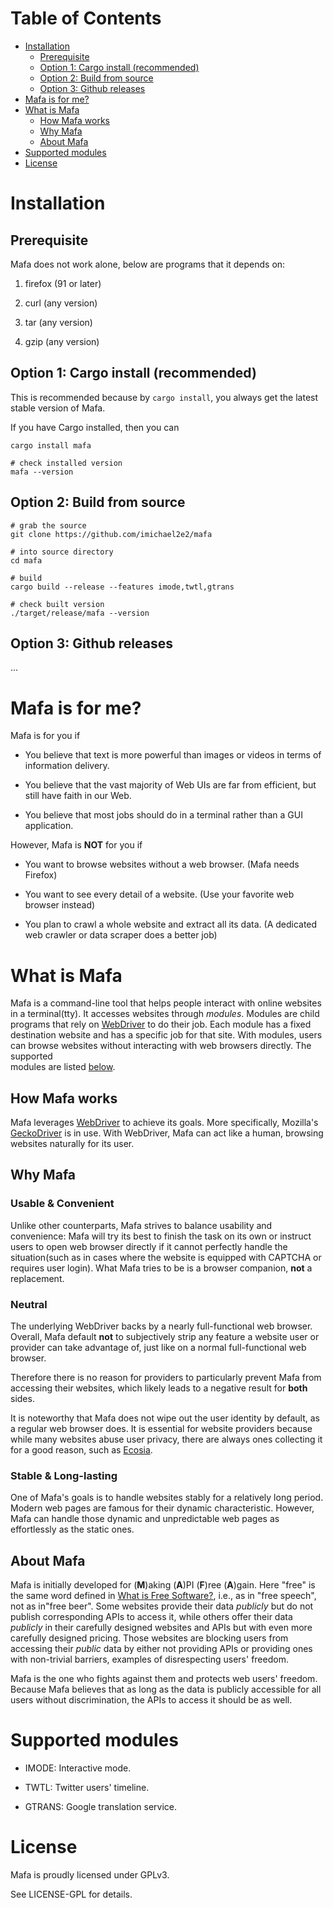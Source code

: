
# Table of Contents

-   [Installation](#org2c6fa94)
    -   [Prerequisite](#orga361cc2)
    -   [Option 1: Cargo install (recommended)](#org6a274a2)
    -   [Option 2: Build from source](#org66d8512)
    -   [Option 3: Github releases](#org3e674af)
-   [Mafa is for me?](#orge67297a)
-   [What is Mafa](#orgb0958a6)
    -   [How Mafa works](#orgc16c718)
    -   [Why Mafa](#orgd6d04d7)
    -   [About Mafa](#orgc009a8d)
-   [Supported modules ](#org1d9004c)
-   [License](#org9ca5fcc)



<a id="org2c6fa94"></a>

# Installation


<a id="orga361cc2"></a>

## Prerequisite

Mafa does not work alone, below are programs that it
depends on:

1.  firefox (91 or later)

2.  curl (any version)

3.  tar (any version)

4.  gzip (any version)


<a id="org6a274a2"></a>

## Option 1: Cargo install (recommended)

This is recommended because by `cargo install`, you always get the
latest stable version of Mafa.

If you have Cargo installed, then you can

    cargo install mafa
    
    # check installed version
    mafa --version


<a id="org66d8512"></a>

## Option 2: Build from source

    # grab the source
    git clone https://github.com/imichael2e2/mafa
    
    # into source directory
    cd mafa
    
    # build
    cargo build --release --features imode,twtl,gtrans
    
    # check built version
    ./target/release/mafa --version


<a id="org3e674af"></a>

## Option 3: Github releases

&#x2026;


<a id="orge67297a"></a>

# Mafa is for me?

Mafa is for you if 

-   You believe that text is more powerful than images or videos in 
    terms of information delivery.

-   You believe that the vast majority of Web UIs are far from
    efficient, but still have faith in our Web.

-   You believe that most jobs should do in a terminal rather than
    a GUI application.

However, Mafa is **NOT** for you if

-   You want to browse websites without a web browser. (Mafa needs
    Firefox)

-   You want to see every detail of a website. (Use your favorite web 
    browser instead)

-   You plan to crawl a whole website and extract all its
    data. (A dedicated web crawler or data scraper does a better job)


<a id="orgb0958a6"></a>

# What is Mafa

Mafa is a command-line tool that helps people interact with online
websites in a terminal(tty). It accesses websites through
*modules*. Modules are child programs that rely on [WebDriver](https://www.w3.org/TR/webdriver) to do
their job. Each module has a fixed destination website and has a
specific job for that site. With modules, users can browse websites
without interacting with web browsers directly. The supported  
modules are listed [below](#org9e9789f).  


<a id="orgc16c718"></a>

## How Mafa works

Mafa leverages [WebDriver](https://www.w3.org/TR/webdriver) to achieve its goals. More specifically,
Mozilla's [GeckoDriver](https://github.com/mozilla/geckodriver) is in use. With WebDriver, Mafa
can act like a human, browsing websites naturally for its user. 


<a id="orgd6d04d7"></a>

## Why Mafa


### Usable & Convenient

Unlike other counterparts, Mafa strives to balance usability and
convenience: Mafa will try its best to finish the task on its own or
instruct users to open web browser directly if it cannot
perfectly handle the situation(such as in cases where the website
is equipped with CAPTCHA or requires user login). What Mafa tries to
be is a browser companion, **not** a replacement.


### Neutral

The underlying WebDriver backs by a nearly full-functional web
browser. Overall, Mafa default **not** to subjectively strip any feature
a website user or provider can take advantage of, just like on a
normal full-functional web browser.

Therefore there is no reason for providers to particularly prevent
Mafa from accessing their websites, which likely leads to a negative
result for **both** sides. 

It is noteworthy that Mafa does not wipe out the user identity by
default, as a regular web browser does. It is essential for website
providers because while many websites abuse user privacy, there are
always ones collecting it for a good reason, such as [Ecosia](https://www.ecosia.org).


### Stable & Long-lasting

One of Mafa's goals is to handle websites stably for a relatively long
period. Modern web pages are famous for their dynamic characteristic.
However, Mafa can handle those dynamic and unpredictable
web pages as effortlessly as the static ones. 


<a id="orgc009a8d"></a>

## About Mafa

Mafa is initially developed for (**M**)aking (**A**)PI (**F**)ree
(**A**)gain. Here "free" is the same word defined in
[What is Free Software?](https://www.gnu.org/philosophy/free-sw.en.html), i.e., as in "free speech", not as in"free
beer". Some websites provide their data *publicly* but do not
publish corresponding APIs to access it, while others offer their data
*publicly* in their carefully designed websites and APIs but with even
more carefully designed pricing. Those websites are blocking users
from accessing their *public* data by either not providing APIs or
providing ones with non-trivial barriers, examples of disrespecting
users' freedom.

Mafa is the one who fights against them and protects web users'
freedom. Because Mafa believes that as long as the data is publicly
accessible for all users without discrimination, the APIs to access it
should be as well. 


<a id="org1d9004c"></a>

# Supported modules <a id="org9e9789f"></a>

-   IMODE: Interactive mode.

-   TWTL: Twitter users' timeline.

-   GTRANS: Google translation service.


<a id="org9ca5fcc"></a>

# License

Mafa is proudly licensed under GPLv3.

See LICENSE-GPL for details.

